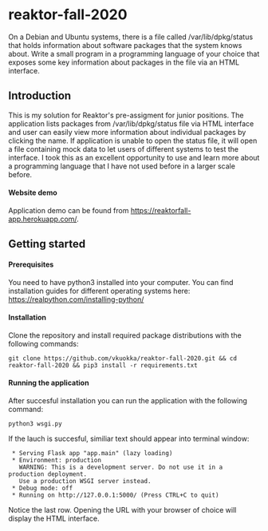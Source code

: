 # reaktor-fall-2020
On a Debian and Ubuntu systems, there is a file called /var/lib/dpkg/status that holds information about software packages that the system knows about. Write a small program in a programming language of your choice that exposes some key information about packages in the file via an HTML interface.

## Introduction
This is my solution for Reaktor's pre-assigment for junior positions. The application lists packages from /var/lib/dpkg/status file via HTML interface and user can easily view more information about individual packages by clicking the name. If application is unable to open the status file, it will open a file containing mock data to let users of different systems to test the interface. I took this as an excellent opportunity to use and learn more about a programming language that I have not used before in a larger scale before.

#### Website demo
Application demo can be found from https://reaktorfall-app.herokuapp.com/.

## Getting started

#### Prerequisites
You need to have python3 installed into your computer. You can find installation guides for different operating systems here: https://realpython.com/installing-python/

#### Installation
Clone the repository and install required package distributions with the following commands:
```
git clone https://github.com/vkuokka/reaktor-fall-2020.git && cd reaktor-fall-2020 && pip3 install -r requirements.txt
```
#### Running the application
After succesful installation you can run the application with the following command:
```
python3 wsgi.py
```
If the lauch is succesful, similiar text should appear into terminal window:
```
 * Serving Flask app "app.main" (lazy loading)
 * Environment: production
   WARNING: This is a development server. Do not use it in a production deployment.
   Use a production WSGI server instead.
 * Debug mode: off
 * Running on http://127.0.0.1:5000/ (Press CTRL+C to quit)
```
Notice the last row. Opening the URL with your browser of choice will display the HTML interface.
